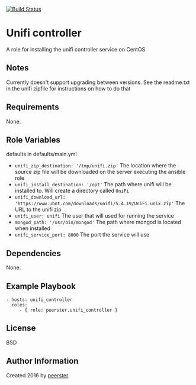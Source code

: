 [![Build Status](https://travis-ci.org/peerster/ansible_unifi_controller.svg?branch=master)](https://travis-ci.org/peerster/ansible_unifi_controller)

Unifi controller
=========

A role for installing the unifi controller service on CentOS

Notes
-----
Currently doesn't support upgrading between versions.
See the readme.txt in the unifi zipfile for instructions on how to do that

Requirements
------------

None.

Role Variables
--------------

defaults in defaults/main.yml
* `unifi_zip_destination: '/tmp/unifi.zip'` The location where the source zip file will be downloaded on the server executing the ansible role
* `unifi_install_destination: '/opt'` The path where unifi will be installed to. Will create a directory called `UniFi`
* `unifi_download_url: 'https://www.ubnt.com/downloads/unifi/5.4.19/UniFi.unix.zip'` The URL to the unifi zip
* `unifi_user: unifi` The user that will used for running the service
* `mongod_path: '/usr/bin/mongod'` The path where mongod is located when installed
* `unifi_service_port: 8000` The port the service will use

Dependencies
------------

None.

Example Playbook
----------------

    - hosts: unifi_controller
      roles:
         - { role: peerster.unifi_controller }

License
-------

BSD

Author Information
------------------

Created 2016 by [peerster](https://github.com/peerster)
